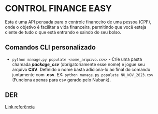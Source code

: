 # CONTROL FINANCE EASY

Esta é uma API pensada para o controle financeiro de uma pessoa (CPF), onde o objetivo é facilitar a vida financeira, permitindo que você esteja ciente de tudo o que está entrando e saindo do seu bolso.

## Comandos CLI personalizado

- `python manage.py populate <nome_arquivo.csv>` - Crie uma pasta chamada ***package_csv*** (obrigatoriamente esse nome) e jogue seu arquivo **CSV**. Definido o nome basta adiciona-lo ao final do comando juntamente com **.csv**. EX:  `python manage.py populate NU_NOV_2023.csv` (Funciona apenas para csv gerado pelo Nubank).

## DER

[Link referência](https://dbdiagram.io/d/Controll-Easy-Finance-60e0e40f0b1d8a6d39657fc5)
